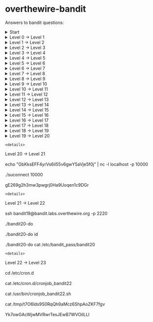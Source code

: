 # overthewire-bandit
Answers to bandit questions:

<details>
  <summary>
    Start
  </summary>
  ekrem@ekremHP:~$ ssh bandit0@bandit.labs.overthewire.org -p 2220
  </details>
  
  <details>
  <summary>
    Level 0 → Level 1
  </summary>
  cat readme   
  <br>boJ9jbbUNNfktd78OOpsqOltutMc3MY1</br>
</details>

 <details>
  <summary>
    Level 1 → Level 2
  </summary>
  bandit1@bandit:~$ cat ./-
<br>CV1DtqXWVFXTvM2F0k09SHz0YwRINYA9</br>
  </details>
  
   <details>
  <summary>
    Level 2 → Level 3
  </summary>
  bandit2@bandit:~$ cat "spaces in this filename"
<br>UmHadQclWmgdLOKQ3YNgjWxGoRMb5luK</br>

  </details>
  
   <details>
  <summary>
    Level 3 → Level 4
  </summary>
  bandit3@bandit:~/inhere$ ls -a
<br>bandit3@bandit:~/inhere$ cat ".hidden"</br>
<br>pIwrPrtPN36QITSp3EQaw936yaFoFgAB</br>
  </details>
  
   <details>
  <summary>
    Level 4 → Level 5
  </summary>
  bandit4@bandit:~/inhere$ cat ./-file07
<br>koReBOKuIDDepwhWk7jZC0RTdopnAYKh</br>
  </details>
  
   <details>
  <summary>
    Level 5 → Level 6
  </summary>
  bandit5@bandit:~$ find -size 1033c
<br>./inhere/maybehere07/.file2</br>
<br>DXjZPULLxYr17uwoI01bNLQbtFemEgo7</br>
  </details>

  <details>
  <summary>
    Level 6 → Level 7
  </summary>
  bandit6@bandit:/$ find -user bandit7 -group bandit6 -size 33c
<br>bandit6@bandit:/$ cd ./var/lib/dpkg/info/</br>
<br>bandit6@bandit:/var/lib/dpkg/info$ cat bandit7.password</br>
<br>HKBPTKQnIay4Fw76bEy8PVxKEDQRKTzs</br>
  </details>
  
  <details>  
  <summary>
    Level 7 → Level 8
  </summary>
  bandit7@bandit:~$ grep millionth data.txt
  <br> millionth	cvX2JJa4CFALtqS87jk27qwqGhBM9plV</br>
  </details>
  
  <details>  
  <summary>
    Level 8 → Level 9
  </summary>
  bandit8@bandit:~$ sort data.txt | uniq -u
<br>UsvVyFSfZZWbi6wgC7dAFyFuR6jQQUhR</br>
  </details>

<details>  
  <summary>
    Level 9 → Level 10
  </summary>
  strings data.txt | grep -E "=="
========== the*2i"4
========== password
Z)========== is
&========== truKLdjsbJ5g7yyJ2X2R0o3a5HQJFuLk
  <br>truKLdjsbJ5g7yyJ2X2R0o3a5HQJFuLk</br>
  </details>
  
  
<details>  
  <summary>
    Level 10 → Level 11
  </summary>
  bandit10@bandit:~$ base64 --decode data.txt
  <br>The password is IFukwKGsFW8MOq3IRFqrxE1hxTNEbUPR</br>
  </details>

<details>  
  <summary>
    Level 11 → Level 12
  </summary>
  bandit11@bandit:~$  cat data.txt |tr'[a-z]''[n-za-m]'|tr'[A-Z]''[N-ZA-M]'
  <br>The password is 5Te8Y4drgCRfCx8ugdwuEX8KFC6k2EUu</br>
  </details>
  
  <details>  
  <summary>
    Level 12 → Level 13
  </summary>
  <br>mkdir /tmp/mynam</br>
  <br>cp data.txt /tmp/mynam</br>
  <br><xxd -r data.txt pass1</br>
  <br>mv pass1 pass1.gz</br>
  <br>gzip -d pass1.gz</br>
  <br>bzip2 -d pass1</br>
  <br>zcat pass1.out>pass2</br>
  <br>tar -xvf pass2</br>
  <br>tar -xvf data5.bin</br>
  <br>bzip2 -d data6.bin</br>
  <br>tar -xvf data6.bin.out</br>
  <br>zcat data8.bin>pass3</br>
  <br>cat pass3</br>
  <br>The password is 8ZjyCRiBWFYkneahHwxCv3wb2a1ORpYL</br>
  </details>
  
  <details>  
  <summary>
    Level 13 → Level 14
  </summary>
  <br>cat sshkey.private</br>
  <br>ssh bandit14@localhost -i sshkey.private</br>
  <br>cd /etc/bandit_pass</br>
  <br>cat bandit14</br>
  <br>4wcYUJFw0k0XLShlDzztnTBHiqxU3b3e</br>
  </details>


  <details>  
  <summary>
    Level 14 → Level 15
  </summary>
  <br>nc localhost 30000 4wcYUJFw0k0XLShlDzztnTBHiqxU3b3e</br>
  <br>Correct! BfMYroe26WYalil77FoDi9qh59eK5xNr</br>
  </details>
  
  
  <details>  
  <summary>
    Level 15 → Level 16
  </summary>
  <br>openssl s_client -connect localhost:30001</br>
  <br>BfMYroe26WYalil77FoDi9qh59eK5xNr</br>
  <br>Correct! cluFn7wTiGryunymYOu4RcffSxQluehd</br>
  </details>

 <details>  
  <summary>
    Level 16 → Level 17
  </summary>
  <br>nmap -p 31000-32000 localhost</br>
  <br>openssl s_client -connect localhost:31790 -quiet > pass17 </br>
  <br>chmod 700 pass17</br>
  <br>ssh bandit17@localhost -i pass17</br>
  </details>
  
   <details>  
  <summary>
    Level 17 → Level 18
  </summary>
  <br>diff passwords.new passwords.old</br>
  <br>kfBf3eYk5BPBRzwjqutbbfE887SVc5Yd</br>>
  </details>
  
   <details>  
  <summary>
    Level 18 → Level 19
  </summary>
  <br>ssh bandit18@bandit.labs.overthewire.org -p 2220</br>
  <br>cat ~/readme</br>
  <br>IueksS7Ubh8G3DCwVzrTd8rAVOwq3M5x</br>
  </details>
  
   <details>  
  <summary>
    Level 19 → Level 20
  </summary>
  <br>ssh bandit19@bandit.labs.overthewire.org -p 2220</br>
  <br>./bandit20-do</br>
  <br>./bandit20-do id</br>
  <br>./bandit20-do cat /etc/bandit_pass/bandit20</br>
  </details>
  
    <details>  
  <summary>
    Level 20 → Level 21
  </summary>
  <br>echo "GbKksEFF4yrVs6il55v6gwY5aVje5f0j" | nc -l localhost -p 10000</br>
  <br>./suconnect 10000</br>
  <br>gE269g2h3mw3pwgrj0Ha9Uoqen1c9DGr</br>
  </details>
  
    <details>  
  <summary>
    Level 21 → Level 22
  </summary>
  <br>ssh bandit19@bandit.labs.overthewire.org -p 2220</br>
  <br>./bandit20-do</br>
  <br>./bandit20-do id</br>
  <br>./bandit20-do cat /etc/bandit_pass/bandit20</br>
  </details>
  
    <details>  
  <summary>
    Level 22 → Level 23
  </summary>
  <br>cd /etc/cron.d</br>
  <br>cat /etc/cron.d/cronjob_bandit22</br>
  <br> cat /usr/bin/cronjob_bandit22.sh</br>
  <br>cat /tmp/t7O6lds9S0RqQh9aMcz6ShpAoZKF7fgv</br>
  <br>Yk7owGAcWjwMVRwrTesJEwB7WVOiILLI</br>
  </details>


